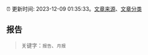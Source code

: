 :alarm_clock: 更新时间: 2023-12-09 01:35:33。[文章来源](/README.md)、[文章分类](/TAGS.md)

## 报告


> 关键字：`报告`、`月报`



